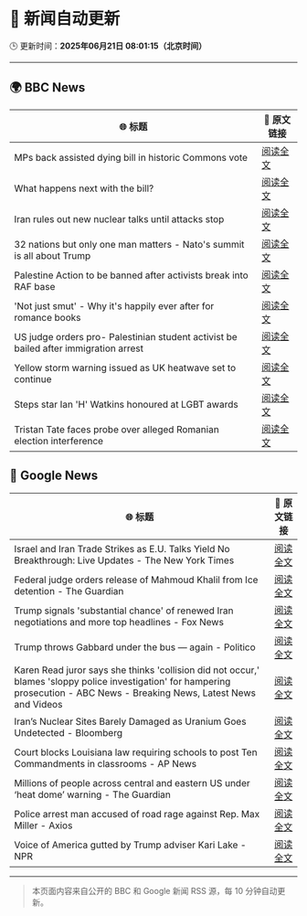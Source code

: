 # 🧠 新闻自动更新

🕒 更新时间：**2025年06月21日 08:01:15（北京时间）**

---

## 🌍 BBC News

| 🌐 标题 | 🔗 原文链接 |
|--------|-------------|
| MPs back assisted dying bill in historic Commons vote | [阅读全文](https://www.bbc.com/news/articles/cgeqj1egxvyo) |
| What happens next with the bill? | [阅读全文](https://www.bbc.com/news/articles/c8rpdxz11d8o) |
| Iran rules out new nuclear talks until attacks stop | [阅读全文](https://www.bbc.com/news/articles/ckg505kl3zpo) |
| 32 nations but only one man matters - Nato's summit is all about Trump | [阅读全文](https://www.bbc.com/news/articles/c93kqnz3pxgo) |
| Palestine Action to be banned after activists break into RAF base | [阅读全文](https://www.bbc.com/news/articles/cn81g4e0nlyo) |
| 'Not just smut' - Why it's happily ever after for romance books | [阅读全文](https://www.bbc.com/news/articles/c75r6kq2pdwo) |
| US judge orders pro- Palestinian student activist be bailed after immigration arrest | [阅读全文](https://www.bbc.com/news/articles/clylv796ekgo) |
| Yellow storm warning issued as UK heatwave set to continue | [阅读全文](https://www.bbc.com/news/articles/cg5z78nyglpo) |
| Steps star Ian 'H' Watkins honoured at LGBT awards | [阅读全文](https://www.bbc.com/news/articles/cx2k8xr4x1no) |
| Tristan Tate faces probe over alleged Romanian election interference | [阅读全文](https://www.bbc.com/news/articles/cdez7r0dgy7o) |

## 📰 Google News

| 🌐 标题 | 🔗 原文链接 |
|--------|-------------|
| Israel and Iran Trade Strikes as E.U. Talks Yield No Breakthrough: Live Updates - The New York Times | [阅读全文](https://news.google.com/rss/articles/CBMicEFVX3lxTFBmYVh2eFlveHhtMzQzeHBfem5iVnpuOVY4QmY1TDRlbE1aQWJ6cjRqazdmbUQ3R0dMSjM2dm13djlMZlV1QVk0SWZDcGdmUDFkTGJqNW9hRXpnbHYxdGdxQzBZemgzbWJsaDhYUDZSZ1c?oc=5) |
| Federal judge orders release of Mahmoud Khalil from Ice detention - The Guardian | [阅读全文](https://news.google.com/rss/articles/CBMijAFBVV95cUxNeUk0YzVnWWZzMWFrTTJ1NlVuSm5Ic0NxSWZzZVEtdmN2UW0ySEFlbTFLYk1LaGpLRGt1dzN6SnVDdFQ0RWp5aHVwNmxlX3RNZ1p2Z09SYUVjSDdBVWZQWlpkb3RIUWtrSzliNjBjR2F4TG9OM3lBcUpGa3hIdnVNaXZacU9kNi0zZkJXUg?oc=5) |
| Trump signals 'substantial chance' of renewed Iran negotiations and more top headlines - Fox News | [阅读全文](https://news.google.com/rss/articles/CBMinAFBVV95cUxOb04tY19TS0h1bGJpUjFMcE5rRU15SXIwU1NLSXh3c3cySEVBTG5Rdm9fenlIbHp2Q18yNWpuNmI5Mm5UVklka0dXdUVIcHhpRmZvcDNnOTFtUHNackNBV0NkX185R3QyQjNyUnhiYmtvdWlPeVdSWEQ2dURwRjZiYTVHTXVMdzNNa1h5N0lQOXpBY0UtLWFqcmViMEzSAaIBQVVfeXFMUGlXOFVEREJzM1JhakxnWU9BT3Z3ZTV6aFRWN2JOSTgyZ0xZcGFWb2NSV0hxN0NNMmtON3BxNU9yeG5lekc1dTU5Z003MTlKNWw5aVRORFRPcjF0Y1NSTXJKLXZId1VEb2ZwUmppR01zMU5kNXFuWHBkUFU0MjRrbGdmYm4teGF4LVpIZ21hU01jQ2s0bGt3VjY4bk5VZ3o1OFNR?oc=5) |
| Trump throws Gabbard under the bus — again - Politico | [阅读全文](https://news.google.com/rss/articles/CBMikAFBVV95cUxQZ1pkUVpPaVIxc1piblVyNUs4WUk1U2s4QUFFSjUtMHdoMXEwVUJON3dmVkFqSGFiSWJqQXdQaVREWEc1S2E4bnpLNkU3YTVsemY1dnlLM1lDNGxfRy05VXBvTGZJaXUxa0ZWSldNcWNvcmNEVlZsSDYwS0JmY1lqZllIdGdyQTlBbjJfeEpYaUI?oc=5) |
| Karen Read juror says she thinks 'collision did not occur,' blames 'sloppy police investigation' for hampering prosecution - ABC News - Breaking News, Latest News and Videos | [阅读全文](https://news.google.com/rss/articles/CBMinwFBVV95cUxONWszN3J0RFZQYmI1RjZaVnFjLTh0VlNnM2N5UGluMXR2RThsRFdBQThZX0Y1YUF0cVhuR1dkdHRrNkYwZlJrTEphRE11Y3p4OU5aSWFGVnVkaUltNThzMVNQWnZoanBPd3RCX24xclNlYXFlQ29aUm5ia2ktUTg5TFJSMmpWSGpPOWZEX0o0VFZEdlMtcjVuckFXOTEyWDTSAaQBQVVfeXFMTXRkQWhVQUFlNEtGc2h4QUp3MmpXTnlBbmZEaDZLaTNjcG1VaHFHTWstYVBGQkJicVlaQWFvZExtVmxPSWNZZTF4aTFqRTF1VkxSR3dJY3R3NlZfTmFUY29HckhSNW9IaDBjVWtRbklvX1h3VGFNbW9VTEliTFlKd0l2U1hTb3JmMnM0ME1mTWhVS1hwdjlXVDJ3aExRdFdBWXBuMXY?oc=5) |
| Iran’s Nuclear Sites Barely Damaged as Uranium Goes Undetected - Bloomberg | [阅读全文](https://news.google.com/rss/articles/CBMigwFBVV95cUxQRkk4QkFhcnpuLXM0a3pyTjJWb1BhRUJWQkJ3RnpWRk9jczVEamxyNjV0WXdKbkM1V1dPb0U5TnR1ZDdwUjl5VlBrbURWZ3RuQm9VVW1PUVJGLVJRWEQ2azJrU2JEQm1uc0ZWQjFUdWoxMlRmRVNUYjNMMEJzNmsxdmY1QQ?oc=5) |
| Court blocks Louisiana law requiring schools to post Ten Commandments in classrooms - AP News | [阅读全文](https://news.google.com/rss/articles/CBMirAFBVV95cUxQMy1aVFluUjFqaXRYOWpPZ1hGbE1MMnA3RC1ueUFUbE45dzJtWkkwWE15YzBFTDVtZDhzYndTcFJDWWw1RmJkTkVUR3ZnRklYeUxfUGJpSnNiLXNzOUwyM09FUURscENYZUNQQmlPeWt1RV9aWmNuNlJwTTJ6ekdvaEZNRmY3SzR2Umx5bmpzUlVacTg5aDNpU3dLU29XTm1oMVU4QWRMbWp0VEw5?oc=5) |
| Millions of people across central and eastern US under ‘heat dome’ warning - The Guardian | [阅读全文](https://news.google.com/rss/articles/CBMijAFBVV95cUxON1BBTlZ1bVBJbWtlVWpINVA4X1lwbDNaMGVJSnN0WUFBdGs3T1FuTExnc0pCN1FJd29jZ0tTOVlOczRMZE9ZcHdIcVJCZUZncUI5U0NLWE5waUh0UWQ2TzVUa2swQ3VjYnpHSmxUMTJWaEtfeGxqb2p0QklUYlZzVUt6dzZMbVJfR0M5TA?oc=5) |
| Police arrest man accused of road rage against Rep. Max Miller - Axios | [阅读全文](https://news.google.com/rss/articles/CBMigwFBVV95cUxNNTJuYXRSNHl1bVNZcWhTRnNYbElUVlUzVy1RRFlUMzZkRUlSQW5qNk44QmQxRE5rNl82RXlhbVJHSVFLYWdXSUhjYmg1NEwwMFYyX0M0VEVUbHRrTnJsY3ZDWHBqNFR4TC1SbDFFVmtIU1lDQXJtbkdoV3RLOGMxeHNSOA?oc=5) |
| Voice of America gutted by Trump adviser Kari Lake - NPR | [阅读全文](https://news.google.com/rss/articles/CBMikgFBVV95cUxPQWt1R29weVFMdWZrblMxVktZbUZKcWtiNDMxR25sQTJYRm5uSHhtUS1abHRZRC1LX1Q0MzBQYlNlT3UwRkRYYjJlbEFLMEFwYXVoSnJHczV4OUN6azQ4Ym5hcmRZZFNrSXRZUV9UNzA2SEhHb0hBS3FxQTRGVlBEX0R0WEgwbkgwcWsybnZobmgtdw?oc=5) |

---
> 本页面内容来自公开的 BBC 和 Google 新闻 RSS 源，每 10 分钟自动更新。